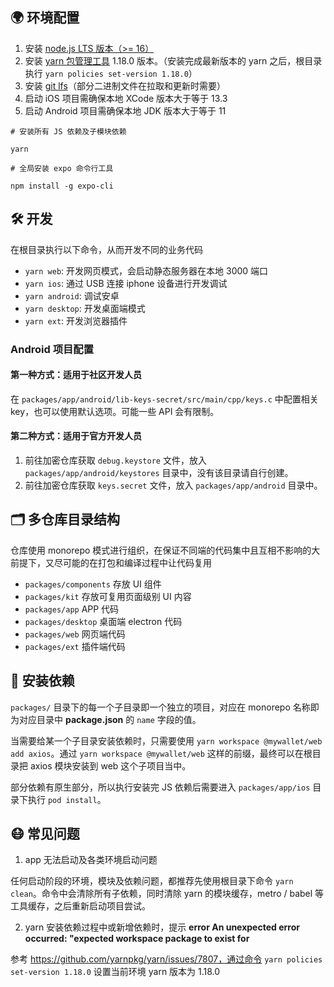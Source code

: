 
## 🌍 环境配置

1. 安装 [node.js LTS 版本（>= 16）](https://nodejs.org/en/)
2. 安装 [yarn 包管理工具](https://yarnpkg.com/) 1.18.0 版本。（安装完成最新版本的 yarn 之后，根目录执行 `yarn policies set-version 1.18.0`）
3. 安装 [git lfs](https://git-lfs.github.com/)（部分二进制文件在拉取和更新时需要）
4. 启动 iOS 项目需确保本地 XCode 版本大于等于 13.3
5. 启动 Android 项目需确保本地 JDK 版本大于等于 11

```
# 安装所有 JS 依赖及子模块依赖

yarn

# 全局安装 expo 命令行工具

npm install -g expo-cli
```

## 🛠 开发

在根目录执行以下命令，从而开发不同的业务代码

- `yarn web`: 开发网页模式，会启动静态服务器在本地 3000 端口
- `yarn ios`: 通过 USB 连接 iphone 设备进行开发调试
- `yarn android`: 调试安卓
- `yarn desktop`: 开发桌面端模式
- `yarn ext`: 开发浏览器插件

### Android 项目配置

#### 第一种方式：适用于社区开发人员

在 `packages/app/android/lib-keys-secret/src/main/cpp/keys.c` 中配置相关 key，也可以使用默认选项。可能一些 API 会有限制。

#### 第二种方式：适用于官方开发人员

1. 前往加密仓库获取 `debug.keystore` 文件，放入 `packages/app/android/keystores` 目录中，没有该目录请自行创建。
2. 前往加密仓库获取 `keys.secret` 文件，放入 `packages/app/android` 目录中。

## 🗂 多仓库目录结构

仓库使用 monorepo 模式进行组织，在保证不同端的代码集中且互相不影响的大前提下，又尽可能的在打包和编译过程中让代码复用

- `packages/components` 存放 UI 组件
- `packages/kit` 存放可复用页面级别 UI 内容
- `packages/app` APP 代码
- `packages/desktop` 桌面端 electron 代码
- `packages/web` 网页端代码
- `packages/ext` 插件端代码

## 🧲 安装依赖

`packages/` 目录下的每一个子目录即一个独立的项目，对应在 monorepo 名称即为对应目录中 **package.json** 的 `name` 字段的值。

当需要给某一个子目录安装依赖时，只需要使用 `yarn workspace @mywallet/web add axios`。通过 `yarn workspace @mywallet/web` 这样的前缀，最终可以在根目录把 axios 模块安装到 web 这个子项目当中。

部分依赖有原生部分，所以执行安装完 JS 依赖后需要进入 `packages/app/ios` 目录下执行 `pod install`。

## 😷 常见问题

1. app 无法启动及各类环境启动问题

任何启动阶段的环境，模块及依赖问题，都推荐先使用根目录下命令 `yarn clean`。命令中会清除所有子依赖，同时清除 yarn 的模块缓存，metro / babel 等工具缓存，之后重新启动项目尝试。

2. yarn 安装依赖过程中或新增依赖时，提示 **error An unexpected error occurred: "expected workspace package to exist for**

参考 https://github.com/yarnpkg/yarn/issues/7807，通过命令 `yarn policies set-version 1.18.0` 设置当前环境 yarn 版本为 1.18.0